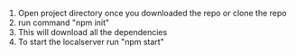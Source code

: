 1) Open project directory once you downloaded the repo or clone the repo
2) run command "npm init"
3) This will download all the dependencies
4) To start the localserver run "npm start"
